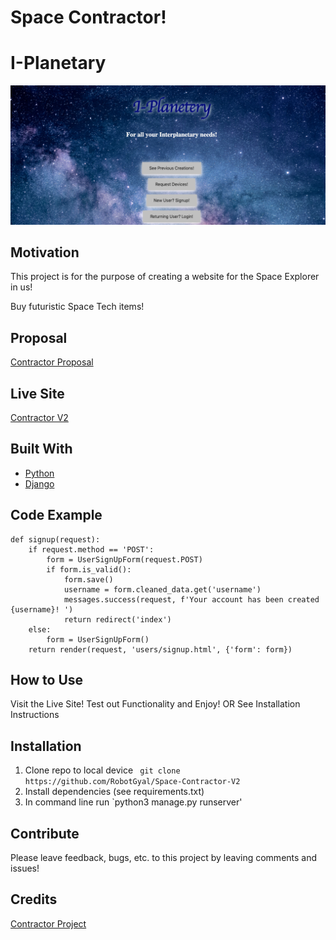 # Space Contractor!
# I-Planetary

![Image](screenshot.png)

## Motivation
This project is for the purpose of creating a website for the Space Explorer in us!

Buy futuristic Space Tech items!

## Proposal
[Contractor Proposal](proposal.md)


## Live Site
[Contractor V2](http://space-contractor-v2.herokuapp.com/)

## Built With
* [Python]()
* [Django]()

## Code Example
```
def signup(request):
    if request.method == 'POST':
        form = UserSignUpForm(request.POST)
        if form.is_valid():
            form.save()
            username = form.cleaned_data.get('username')
            messages.success(request, f'Your account has been created {username}! ')
            return redirect('index')
    else:
        form = UserSignUpForm()
    return render(request, 'users/signup.html', {'form': form})
```

## How to Use
Visit the Live Site! Test out Functionality and Enjoy!
OR
See Installation Instructions

## Installation
1. Clone repo to local device
` git clone https://github.com/RobotGyal/Space-Contractor-V2`
2. Install dependencies (see requirements.txt)
3. In command line run
`python3 manage.py runserver'

## Contribute
Please leave feedback, bugs, etc. to this project by leaving comments and issues!

## Credits
[Contractor Project](https://make-school-courses.github.io/BEW-1.2-Authentication-and-Associations/#/Projects/rubric)
